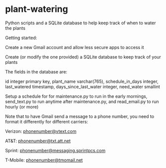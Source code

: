 # plant-watering
Python scripts and a SQLite database to help keep track of when to water the plants

Getting started:

Create a new Gmail account and allow less secure apps to access it

Create (or modify the one provided) a SQLite database to keep track of your plants

The fields in the database are:

  id integer primary key,
  plant_name varchar(765),
  schedule_in_days integer,
  last_watered timestamp,
  days_since_last_water integer,
  need_water smallint

Setup a schedule for for maintenance.py to run in the early mornings, send_text.py to run anytime after maintenance.py, and read_email.py to run hourly (or more)


Note that to have Gmail send a message to a phone number, you need to format it differently for different carriers:

  Verizon: phonenumber@vtext.com
  
  AT&T: phonenumber@txt.att.net
  
  Sprint: phonenumber@messaging.sprintpcs.com
  
  T-Mobile: phonenumber@tmomail.net
